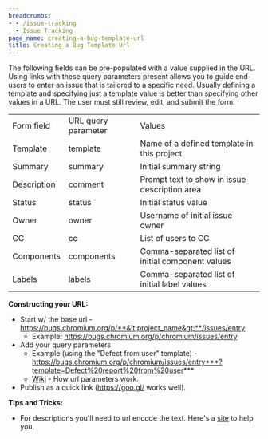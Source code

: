 ```yaml
---
breadcrumbs:
- - /issue-tracking
  - Issue Tracking
page_name: creating-a-bug-template-url
title: Creating a Bug Template Url
---
```


The following fields can be pre-populated with a value supplied in the URL.
Using links with these query parameters present allows you to guide end-users to
enter an issue that is tailored to a specific need. Usually defining a template
and specifying just a template value is better than specifying other values in a
URL. The user must still review, edit, and submit the form.

<table>
<tr>
<td> Form field</td>
<td> URL query parameter</td>
<td> Values</td>
</tr>
<tr>
<td> Template</td>
<td> template</td>
<td> Name of a defined template in this project</td>
</tr>
<tr>
<td> Summary</td>
<td> summary</td>
<td> Initial summary string</td>
</tr>
<tr>
<td> Description</td>
<td> comment</td>
<td> Prompt text to show in issue description area</td>
</tr>
<tr>
<td> Status</td>
<td> status</td>
<td> Initial status value</td>
</tr>
<tr>
<td> Owner</td>
<td> owner</td>
<td> Username of initial issue owner</td>
</tr>
<tr>
<td> CC</td>
<td> cc</td>
<td> List of users to CC</td>
</tr>
<tr>
<td> Components</td>
<td> components</td>
<td> Comma-separated list of initial component values</td>
</tr>
<tr>
<td> Labels</td>
<td> labels</td>
<td> Comma-separated list of initial label values</td>
</tr>
</table>

**Constructing your URL:**

*   Start w/ the base url -
            https://bugs.chromium.org/p/**&lt;project_name&gt;**/issues/entry
    *   Example: https://bugs.chromium.org/p/chromium/issues/entry
*   Add your query parameters
    *   Example (using the "Defect from user" template) -
                https://bugs.chromium.org/p/chromium/issues/entry***?template=Defect%20report%20from%20user***
    *   [Wiki](https://en.wikipedia.org/wiki/Query_string#Web_forms) -
                How url parameters work.
*   Publish as a quick link (<https://goo.gl/> works well).

**Tips and Tricks:**

*   For descriptions you'll need to url encode the text. Here's a
            [site](http://meyerweb.com/eric/tools/dencoder/) to help you.